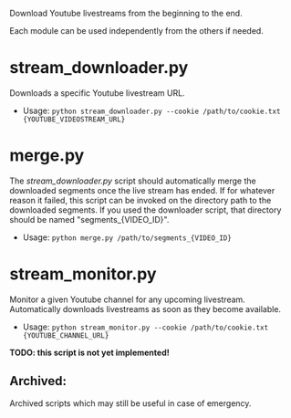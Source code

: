 Download Youtube livestreams from the beginning to the end.

Each module can be used independently from the others if needed.

# stream_downloader.py

Downloads a specific Youtube livestream URL.

* Usage:
`python stream_downloader.py --cookie /path/to/cookie.txt {YOUTUBE_VIDEOSTREAM_URL}`

# merge.py

The *stream_downloader.py* script should automatically merge the downloaded segments once the live stream has ended. If for whatever reason it failed, this script can be invoked on the directory path to the downloaded segments. If you used the downloader script, that directory should be named "segments_{VIDEO_ID}".

* Usage:
`python merge.py /path/to/segments_{VIDEO_ID}`

# stream_monitor.py

Monitor a given Youtube channel for any upcoming livestream. Automatically downloads livestreams as soon as they become available.

* Usage:
`python stream_monitor.py --cookie /path/to/cookie.txt {YOUTUBE_CHANNEL_URL}`

**TODO: this script is not yet implemented!**

## Archived:

Archived scripts which may still be useful in case of emergency.